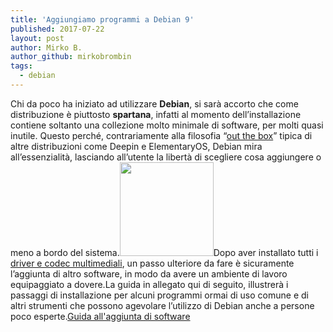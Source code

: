 ```yaml
---
title: 'Aggiungiamo programmi a Debian 9'
published: 2017-07-22
layout: post
author: Mirko B.
author_github: mirkobrombin
tags:
  - debian
---
```

Chi da poco ha iniziato ad utilizzare <strong>Debian</strong>, si sarà accorto che come distribuzione è piuttosto <strong>spartana</strong>, infatti al momento dell’installazione contiene soltanto una collezione molto minimale di software, per molti quasi inutile. Questo perché, contrariamente alla filosofia “<a href="https://linuxhub.it/2017/07/07/cosa-sono-le-distribuzioni-out-of-the-box/">out the box</a>” tipica di altre distribuzioni come Deepin e ElementaryOS, Debian mira all’essenzialità, lasciando all’utente la libertà di scegliere cosa aggiungere o meno a bordo del sistema.<img class="aligncenter wp-image-1029 size-thumbnail size-full wp-image-58" src="https://linuxhub.it/wordpress/wp-content/uploads/2017/07/ts-150x150.png" alt="" width="150" height="150" />Dopo aver installato tutti i <a href="https://linuxhub.it/2017/07/20/debian-9-stretch-guida-post-installazione-completa/">driver e codec multimediali</a>, un passo ulteriore da fare è sicuramente l’aggiunta di altro software, in modo da avere un ambiente di lavoro equipaggiato a dovere.La guida in allegato qui di seguito, illustrerà i passaggi di installazione per alcuni programmi ormai di uso comune e di altri strumenti che possono agevolare l’utilizzo di Debian anche a persone poco esperte.<a href="https://linuxhub.it/wordpress/wp-content/uploads/2017/07/add-software.pdf">Guida all'aggiunta di software</a>
